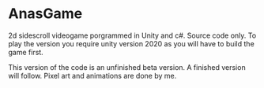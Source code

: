 # AnasGame
2d sidescroll videogame porgrammed in Unity and c#. Source code only. To play the version you require unity version 2020 as you will have to build the game first. 

This version of the code is an unfinished beta version. A finished version will follow.
Pixel art and animations are done by me. 
